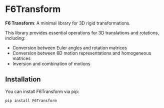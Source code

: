 # F6Transform

**F6 Transform**: A minimal library for 3D rigid transformations.

This library provides essential operations for 3D translations and rotations, including:
- Conversion between Euler angles and rotation matrices
- Conversion between 6D motion representations and homogeneous matrices
- Inversion and combination of motions

## Installation

You can install F6Transform via pip:

```bash
pip install F6Transform
